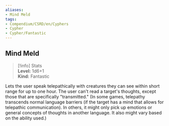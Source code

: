 ```yaml
---
aliases:
- Mind Meld
tags:
- Compendium/CSRD/en/Cyphers
- Cypher
- Cypher/Fantastic
---
```


  
## Mind Meld  
>[!info] Stats  
> **Level:** 1d6+1  
> **Kind:** Fantastic
  
Lets the user speak telepathically with creatures they can see within short range for up to one hour. The user can't read a target's thoughts, except those that are specifically "transmitted." (In some games, telepathy transcends normal language barriers (if the target has a mind that allows for telepathic communication). In others, it might only pick up emotions or general concepts of thoughts in another language. It also might vary based on the ability used.)
